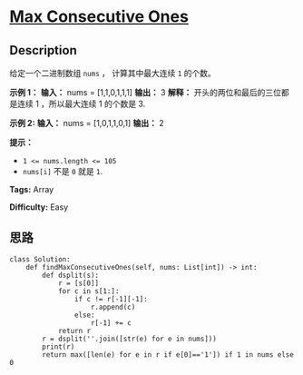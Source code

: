 # [Max Consecutive Ones][title]

## Description

给定一个二进制数组 `nums` ， 计算其中最大连续 `1` 的个数。



**示例 1：**
            **输入：** nums = [1,1,0,1,1,1]    **输出：** 3    **解释：** 开头的两位和最后的三位都是连续 1 ，所以最大连续 1 的个数是 3.    

**示例 2:**
            **输入：** nums = [1,0,1,1,0,1]    **输出：** 2    



**提示：**

  * `1 <= nums.length <= 105`
  * `nums[i]` 不是 `0` 就是 `1`.


**Tags:** Array

**Difficulty:** Easy

## 思路

``` python3
class Solution:
    def findMaxConsecutiveOnes(self, nums: List[int]) -> int:
        def dsplit(s):
            r = [s[0]]
            for c in s[1:]:
                if c != r[-1][-1]:
                    r.append(c)
                else:
                    r[-1] += c
            return r       
        r = dsplit(''.join([str(e) for e in nums]))
        print(r)
        return max([len(e) for e in r if e[0]=='1']) if 1 in nums else 0
```

[title]: https://leetcode-cn.com/problems/max-consecutive-ones
